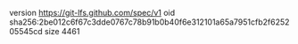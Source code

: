 version https://git-lfs.github.com/spec/v1
oid sha256:2be012c6f67c3dde0767c78b91b0b40f6e312101a65a7951cfb2f625205545cd
size 4461

